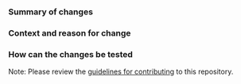 ### Summary of changes

<!-- required -->

### Context and reason for change

<!-- required -->

### How can the changes be tested

<!-- optional -->

Note: Please review the [guidelines for contributing](../CONTRIBUTING.md) to this repository.

